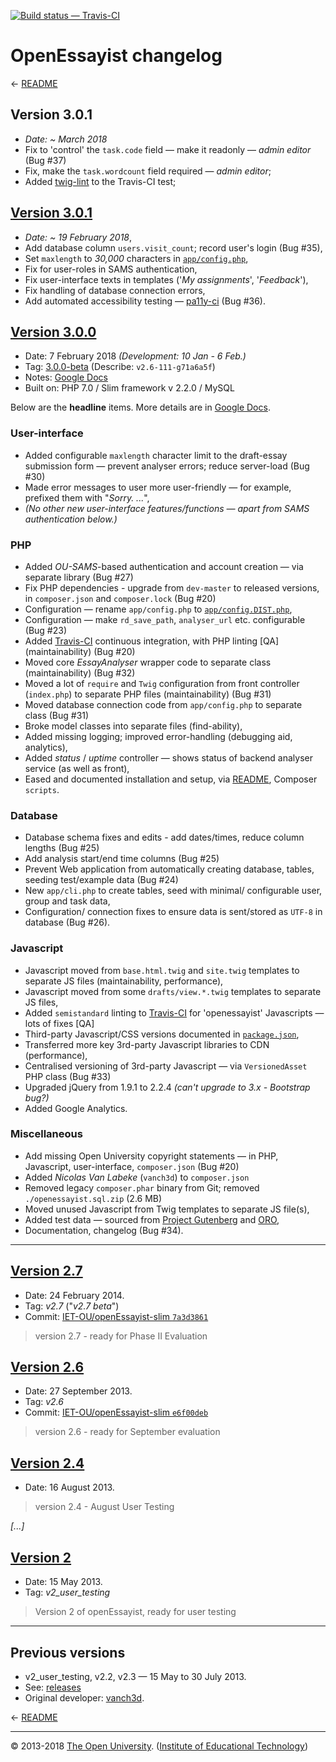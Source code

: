 
[![Build status — Travis-CI][travis-icon]][travis]

# OpenEssayist changelog

← [README][]

## Version 3.0.1

 * _Date:  ~ March 2018_
 * Fix to 'control' the `task.code` field — make it readonly — _admin editor_ (Bug #37)
 * Fix, make the `task.wordcount` field required — _admin editor_;
 * Added [twig-lint][] to the Travis-CI test;

## [Version 3.0.1][v3.0.1-beta]

 * _Date:  ~ 19 February 2018_,
 * Add database column `users.visit_count`; record user's login (Bug #35),
 * Set `maxlength` to _30,000_ characters in [`app/config.php`][cfg],
 * Fix for user-roles in SAMS authentication,
 * Fix user-interface texts in templates ('_My assignments_', '_Feedback_'),
 * Fix handling of database connection errors,
 * Add automated accessibility testing — [pa11y-ci][] (Bug #36).

## [Version 3.0.0][v3.0.0-beta]

 * Date:  7 February 2018 _(Development: 10 Jan - 6 Feb.)_
 * Tag:   [3.0.0-beta][v3.0-co]  (Describe: `v2.6-111-g71a6a5f`)
 * Notes: [Google Docs][]
 * Built on:  PHP 7.0 / Slim framework v 2.2.0 / MySQL

Below are the __headline__ items. More details are in [Google Docs][].

### User-interface

 * Added configurable `maxlength` character limit to the draft-essay
 submission form — prevent analyser errors; reduce server-load (Bug #30)
 * Made error messages to user more user-friendly — for example, prefixed them with "_Sorry. ..._",
 * _(No other new user-interface features/functions — apart from SAMS authentication below.)_

### PHP

 * Added _OU-SAMS_-based authentication and account creation — via separate library (Bug #27)
 * Fix PHP dependencies - upgrade from `dev-master` to released versions, in `composer.json` and `composer.lock` (Bug #20)
 * Configuration — rename `app/config.php` to [`app/config.DIST.php`][cfg],
 * Configuration — make `rd_save_path`, `analyser_url` etc. configurable (Bug #23)
 * Added [Travis-CI][] continuous integration, with PHP linting [QA] (maintainability) (Bug #20)
 * Moved core _EssayAnalyser_ wrapper code to separate class (maintainability) (Bug #32)
 * Moved a lot of `require` and `Twig` configuration from front controller
 (`index.php`) to separate PHP files (maintainability) (Bug #31)
 * Moved database connection code from `app/config.php` to separate class (Bug #31)
 * Broke model classes into separate files (find-ability),
 * Added missing logging; improved error-handling (debugging aid, analytics),
 * Added _status_ / _uptime_ controller — shows status of backend analyser service (as well as front),
 * Eased and documented installation and setup, via [README][], Composer `scripts`.

### Database

 * Database schema fixes and edits - add dates/times, reduce column lengths (Bug #25)
 * Add analysis start/end time columns (Bug #25)
 * Prevent Web application from automatically creating database, tables, seeding test/example data (Bug #24)
 * New `app/cli.php` to create tables, seed with minimal/ configurable user, group and task data,
 * Configuration/ connection fixes to ensure data is sent/stored as `UTF-8` in database (Bug #26).

### Javascript

 * Javascript moved from `base.html.twig` and `site.twig` templates to separate JS files (maintainability, performance),
 * Javascript moved from some `drafts/view.*.twig` templates to separate JS files,
 * Added `semistandard` linting to [Travis-CI][] for 'openessayist' Javascripts — lots of fixes [QA]
 * Third-party Javascript/CSS versions documented in [`package.json`][pkg],
 * Transferred more key 3rd-party Javascript libraries to CDN (performance),
 * Centralised versioning of 3rd-party Javascript — via `VersionedAsset` PHP class (Bug #33)
 * Upgraded jQuery from 1.9.1 to 2.2.4 _(can't upgrade to 3.x - Bootstrap bug?)_
 * Added Google Analytics.

### Miscellaneous

 * Add missing Open University copyright statements — in PHP, Javascript, user-interface, `composer.json` (Bug #20)
 * Added _Nicolas Van Labeke_ (`vanch3d`) to `composer.json`
 * Removed legacy `composer.phar` binary from Git; removed `./openessayist.sql.zip` (2.6 MB)
 * Moved unused Javascript from Twig templates to separate JS file(s),
 * Added test data — sourced from [Project Gutenberg][pg] and [ORO][],
 * Documentation, changelog (Bug #34).


---
## [Version 2.7](https://github.com/IET-OU/openEssayist-slim/releases/tag/v2.7)

 * Date:   24 February 2014.
 * Tag:    _v2.7_ ("_v2.7 beta_")
 * Commit: [IET-OU/openEssayist-slim `7a3d3861`][v2.7-co]

> version 2.7 - ready for Phase II Evaluation

## [Version 2.6](https://github.com/IET-OU/openEssayist-slim/releases/tag/v2.6)

 * Date:   27 September 2013.
 * Tag:    _v2.6_
 * Commit: [IET-OU/openEssayist-slim `e6f00deb`][v2.6-co]

> version 2.6 - ready for September evaluation

## [Version 2.4](https://github.com/IET-OU/openEssayist-slim/releases/tag/v2.4)

 * Date:   16 August 2013.

> version 2.4 - August User Testing

_[...]_

## [Version 2](https://github.com/IET-OU/openEssayist-slim/releases/tag/v2_user_testing)

 * Date:   15 May 2013.
 * Tag:    _v2_user_testing_

> Version 2 of openEssayist, ready for user testing

---
## Previous versions

* v2_user_testing, v2.2, v2.3 — 15 May to 30 July 2013.
* See:  [releases][]
* Original developer:  [vanch3d][].

← [README][]

---
© 2013-2018 [The Open University][ou]. ([Institute of Educational Technology][iet])

[ou]: http://www.open.ac.uk/ "Copyright © 2013-2018 The Open University (IET)."
[iet]: https://iet.open.ac.uk/

[v3.0.1-beta]: https://github.com/IET-OU/openEssayist-slim/releases/tag/3.0.1-beta
[v3.0.0-beta]: https://github.com/IET-OU/openEssayist-slim/releases/tag/3.0.0-beta
[v3.0-co]: https://github.com/IET-OU/openEssayist-slim/commit/e8aa09d4a9f809741fd927b68a92e231e0317f52
    "Version 3.0.0 (Beta), 7 February 2018 (e8aa09d)"
[v2.7-co]: https://github.com/IET-OU/openEssayist-slim/commit/7a3d3861e7cdb834962e82902c4d2f4e3f0d50b9
[v2.6-co]: https://github.com/IET-OU/openEssayist-slim/commit/e6f00debfaf948d966f443cf8b0a24947e6c6f81

[releases]: https://github.com/IET-OU/openEssayist-slim/releases
[readme]: https://github.com/IET-OU/openEssayist-slim#readme
[pkg]: https://github.com/IET-OU/openEssayist-slim/blob/3.x/package.json#L12-L38 "package.json"
[cfg]: https://github.com/IET-OU/openEssayist-slim/blob/3.x/app/config.DIST.php#L45-L60 "'app/config.php' template"
[travis-ci]: https://travis-ci.org/IET-OU/openEssayist-slim "Travis-CI continuous integration"
[Google Docs]: https://docs.google.com/document/d/1n6T2zJ1FMifHGEniYyU_V2d0F8WOHWb_JPRqEWCyR2Y/#
    "Release notes, on Google Docs."
[vanch3d]: https://github.com/vanch3d "Original developer: Nicolas Van Labeke (vanch3d)"
[oro]: http://oro.open.ac.uk/cgi/search/simple?meta=OpenEssayist "Search 'OpenEssayist' on ORO"
[pg]: https://www.gutenberg.org/
[pa11y-ci]: https://github.com/pa11y/pa11y-ci "Automated accessibility testing - via 'pa11y-ci'"
[twig-lint]: https://packagist.org/packages/asm89/twig-lint "Standalone linter for Twig templates."

[travis]: https://travis-ci.org/IET-OU/openEssayist-slim "IET-OU / openEsasyist-slim"
[travis-icon]: https://travis-ci.org/IET-OU/openEssayist-slim.svg

[End]: //.
